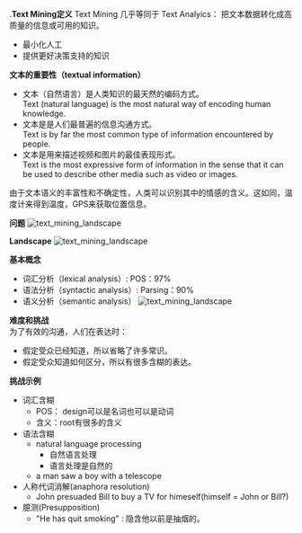 .**Text Mining定义**
Text Mining 几乎等同于 Text Analyics： 把文本数据转化成高质量的信息或可用的知识。

- 最小化人工
- 提供更好决策支持的知识

**文本的重要性（textual information）**

- 文本（自然语言）是人类知识的最天然的编码方式。    
Text (natural language) is the most natural way of encoding human knowledge.
- 文本是是人们最普遍的信息沟通方式。    
Text is by far the most common type of information encountered by people.
- 文本是用来描述视频和图片的最佳表现形式。   
Text is the most expressive form of information in the sense that it can be used to describe other media such as video or images. 

由于文本语义的丰富性和不确定性，人类可以识别其中的情感的含义。这如同，温度计来得到温度，GPS来获取位置信息。

**问题**
![text_mining_landscape](../raw/master/image/text_mining_problem.png)

**Landscape**
![text_mining_landscape](../raw/master/image/text_mining_landscape.png)


**基本概念**
- 词汇分析（lexical analysis）: POS：97%
- 语法分析（syntactic analysis）: Parsing：90%
- 语义分析（semantic analysis）
![text_mining_landscape](../raw/master/image/text_mining_basic_concept.png)

**难度和挑战**  
为了有效的沟通，人们在表达时：
- 假定受众已经知道，所以省略了许多常识。
- 假定受众知道如何区分，所以有很多含糊的表达。

**挑战示例**
- 词汇含糊
    - POS： design可以是名词也可以是动词
    - 含义：root有很多的含义
- 语法含糊
    - natural language processing
        - 自然语言处理
        - 语言处理是自然的
    - a man saw a boy with a telescope
- 人称代词消解(anaphora resolution)
    - John presuaded Bill to buy a TV for himeself(himself = John or Bill?)
- 臆测(Presupposition)
    - "He has quit smoking" : 隐含他以前是抽烟的。







